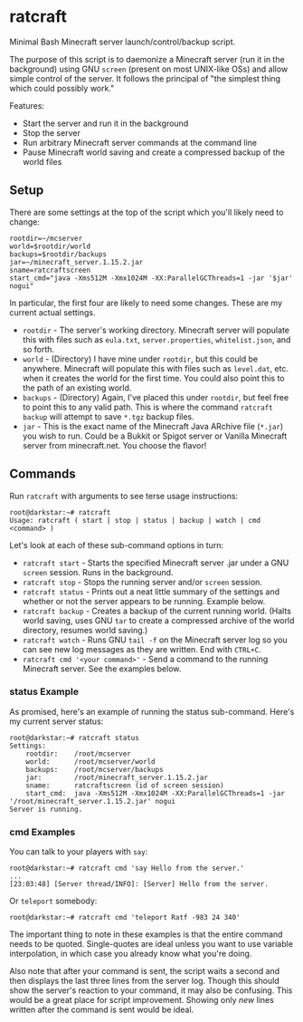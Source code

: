 # ratcraft
Minimal Bash Minecraft server launch/control/backup script.

The purpose of this script is to daemonize a Minecraft server (run it in the background) using GNU `screen` (present on most UNIX-like OSs) and allow simple control of the server.  It follows the principal of "the simplest thing which could possibly work."

Features:

* Start the server and run it in the background
* Stop the server
* Run arbitrary Minecraft server commands at the command line
* Pause Minecraft world saving and create a compressed backup of the world files

## Setup

There are some settings at the top of the script which you'll likely need to change:

```
rootdir=~/mcserver
world=$rootdir/world
backups=$rootdir/backups
jar=~/minecraft_server.1.15.2.jar
sname=ratcraftscreen
start_cmd="java -Xms512M -Xmx1024M -XX:ParallelGCThreads=1 -jar '$jar' nogui"
```

In particular, the first four are likely to need some changes. These are my current actual settings.

* `rootdir` - The server's working directory. Minecraft server will populate this with files such as `eula.txt`, `server.properties`, `whitelist.json`, and so forth.
* `world` - (Directory) I have mine under `rootdir`, but this could be anywhere. Minecraft will populate this with files such as `level.dat`, etc. when it creates the world for the first time. You could also point this to the path of an existing world.
* `backups` - (Directory) Again, I've placed this under `rootdir`, but feel free to point this to any valid path. This is where the command `ratcraft backup` will attempt to save `*.tgz` backup files.
* `jar` - This is the exact name of the Minecraft Java ARchive file (`*.jar`) you wish to run.  Could be a Bukkit or Spigot server or Vanilla Minecraft server from minecraft.net.  You choose the flavor!

## Commands

Run `ratcraft` with arguments to see terse usage instructions:

```
root@darkstar:~# ratcraft
Usage: ratcraft ( start | stop | status | backup | watch | cmd <command> )
```

Let's look at each of these sub-command options in turn:

* `ratcraft start` - Starts the specified Minecraft server .jar under a GNU `screen` session. Runs in the background.
* `ratcraft stop` - Stops the running server and/or `screen` session.
* `ratcraft status` - Prints out a neat little summary of the settings and whether or not the server appears to be running. Example below.
* `ratcraft backup` - Creates a backup of the current running world. (Halts world saving, uses GNU `tar` to create a compressed archive of the world directory, resumes world saving.)
* `ratcraft watch` - Runs GNU `tail -f` on the Minecraft server log so you can see new log messages as they are written. End with `CTRL+C`.
* `ratcraft cmd '<your command>'` - Send a command to the running Minecraft server.  See the examples below.

### status Example

As promised, here's an example of running the status sub-command. Here's my current server status:

```
root@darkstar:~# ratcraft status
Settings:
    rootdir:    /root/mcserver
    world:      /root/mcserver/world
    backups:    /root/mcserver/backups
    jar:        /root/minecraft_server.1.15.2.jar
    sname:      ratcraftscreen (id of screen session)
    start_cmd:  java -Xms512M -Xmx1024M -XX:ParallelGCThreads=1 -jar '/root/minecraft_server.1.15.2.jar' nogui
Server is running.
```

### cmd Examples

You can talk to your players with `say`:

```
root@darkstar:~# ratcraft cmd 'say Hello from the server.'
...
[23:03:48] [Server thread/INFO]: [Server] Hello from the server.
```

Or `teleport` somebody:

```
root@darkstar:~# ratcraft cmd 'teleport Ratf -983 24 340'
```

The important thing to note in these examples is that the entire command needs to be quoted. Single-quotes are ideal unless you want to use variable interpolation, in which case you already know what you're doing.

Also note that after your command is sent, the script waits a second and then displays the last three lines from the server log.  Though this should show the server's reaction to your command, it may also be confusing.    This would be a great place for script improvement. Showing only _new_ lines written after the command is sent would be ideal.
